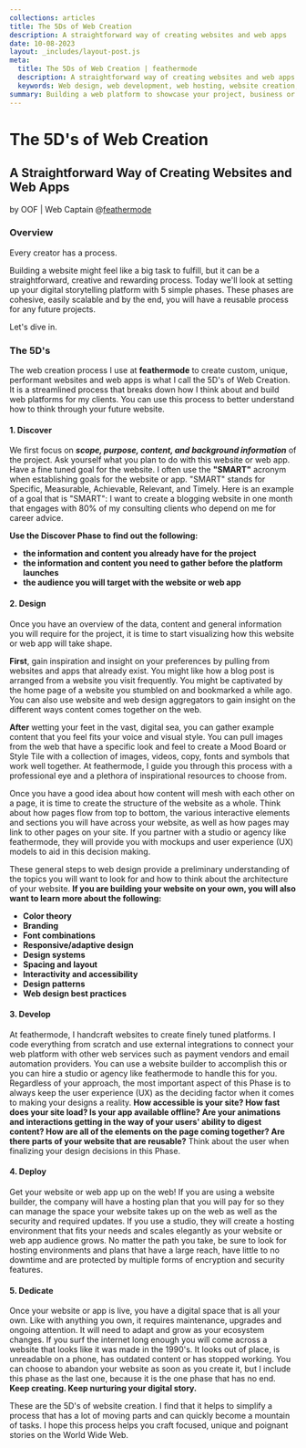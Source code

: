 ```yaml
---
collections: articles
title: The 5Ds of Web Creation
description: A straightforward way of creating websites and web apps
date: 10-08-2023
layout: _includes/layout-post.js
meta:
  title: The 5Ds of Web Creation | feathermode
  description: A straightforward way of creating websites and web apps
  keywords: Web design, web development, web hosting, website creation, world wide web
summary: Building a web platform to showcase your project, business or story can feel like a daunting task. At feathermode we use a streamlined process called 5D to keep web creation simple, manageable and consistent.
---
```


# The 5D's of Web Creation
## A Straightforward Way of Creating Websites and Web Apps
by OOF | Web Captain @<a href="https://feathermode.com" target="_blank" rel="noopener">feathermode</a>

### Overview
Every creator has a process.

Building a website might feel like a big task to fulfill, but it can be a straightforward, creative and rewarding process. Today we'll look at setting up your digital storytelling platform with 5 simple phases. These phases are cohesive, easily scalable and by the end, you will have a reusable process for any future projects.

Let's dive in.
					
### The 5D's
The web creation process I use at <strong>feathermode</strong> to create custom, unique, performant websites and web apps is what I call the 5D's of Web Creation. It is a streamlined process that breaks down how I think about and build web platforms for my clients. You can use this process to better understand how to think through your future website.
					
#### 1. Discover
We first focus on ***scope, purpose, content, and background information*** of the project. Ask yourself what you plan to do with this website or web app. Have a fine tuned goal for the website. I often use the **"SMART"** acronym when establishing goals for the website or app. "SMART" stands for Specific, Measurable, Achievable, Relevant, and Timely. Here is an example of a goal that is "SMART": I want to create a blogging website in one month that engages with 80% of my consulting clients who depend on me for career advice.

<strong>Use the Discover Phase to find out the following:

- the information and content you already have for the project
- the information and content you need to gather before the platform launches
- the audience you will target with the website or web app
</strong>

#### 2. Design
Once you have an overview of the data, content and general information you will require for the project, it is time to start visualizing how this website or web app will take shape.

**First**, gain inspiration and insight on your preferences by pulling from websites and apps that already exist. You might like how a blog post is arranged from a website you visit frequently. You might be captivated by the home page of a website you stumbled on and bookmarked a while ago. You can also use website and web design aggregators to gain insight on the different ways content comes together on the web.

**After** wetting your feet in the vast, digital sea, you can gather example content that you feel fits your voice and visual style. You can pull images from the web that have a specific look and feel to create a Mood Board or Style Tile with a collection of images, videos, copy, fonts and symbols that work well together. At feathermode, I guide you through this process with a professional eye and a plethora of inspirational resources to choose from.

Once you have a good idea about how content will mesh with each other on a page, it is time to create the structure of the website as a whole. Think about how pages flow from top to bottom, the various interactive elements and sections you will have across your website, as well as how pages may link to other pages on your site. If you partner with a studio or agency like feathermode, they will provide you with mockups and user experience (UX) models to aid in this decision making.

These general steps to web design provide a preliminary understanding of the topics you will want to look for and how to think about the architecture of your website. <strong>If you are building your website on your own, you will also want to learn more about the following:

- Color theory
- Branding
- Font combinations
- Responsive/adaptive design
- Design systems
- Spacing and layout
- Interactivity and accessibility
- Design patterns
- Web design best practices
</strong>

#### 3. Develop
At feathermode, I handcraft websites to create finely tuned platforms. I code everything from scratch and use external integrations to connect your web platform with other web services such as payment vendors and email automation providers. You can use a website builder to accomplish this or you can hire a studio or agency like feathermode to handle this for you. Regardless of your approach, the most important aspect of this Phase is to always keep the user experience (UX) as the deciding factor when it comes to making your designs a reality. **How accessible is your site? How fast does your site load? Is your app available offline? Are your animations and interactions getting in the way of your users' ability to digest content? How are all of the elements on the page coming together? Are there parts of your website that are reusable?** Think about the user when finalizing your design decisions in this Phase.

#### 4. Deploy
Get your website or web app up on the web!
If you are using a website builder, the company will have a hosting plan that you will pay for so they can manage the space your website takes up on the web as well as the security and required updates. If you use a studio, they will create a hosting environment that fits your needs and scales elegantly as your website or web app audience grows. No matter the path you take, be sure to look for hosting environments and plans that have a large reach, have little to no downtime and are protected by multiple forms of encryption and security features.

#### 5. Dedicate
Once your website or app is live, you have a digital space that is all your own. Like with anything you own, it requires maintenance, upgrades and ongoing attention. It will need to adapt and grow as your ecosystem changes. If you surf the internet long enough you will come across a website that looks like it was made in the 1990's. It looks out of place, is unreadable on a phone, has outdated content or has stopped working. You can choose to abandon your website as soon as you create it, but I include this phase as the last one, because it is the one phase that has no end. **Keep creating. Keep nurturing your digital story.**

These are the 5D's of website creation. I find that it helps to simplify a process that has a lot of moving parts and can quickly become a mountain of tasks. I hope this process helps you craft focused, unique and poignant stories on the World Wide Web.